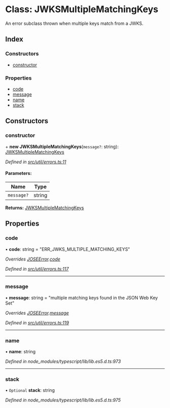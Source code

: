 # Class: JWKSMultipleMatchingKeys

An error subclass thrown when multiple keys match from a JWKS.

## Index

### Constructors

* [constructor](_util_errors_.jwksmultiplematchingkeys.md#constructor)

### Properties

* [code](_util_errors_.jwksmultiplematchingkeys.md#code)
* [message](_util_errors_.jwksmultiplematchingkeys.md#message)
* [name](_util_errors_.jwksmultiplematchingkeys.md#name)
* [stack](_util_errors_.jwksmultiplematchingkeys.md#stack)

## Constructors

### constructor

\+ **new JWKSMultipleMatchingKeys**(`message?`: string): [JWKSMultipleMatchingKeys](_util_errors_.jwksmultiplematchingkeys.md)

*Defined in [src/util/errors.ts:11](https://github.com/panva/jose/blob/v3.2.0/src/util/errors.ts#L11)*

#### Parameters:

Name | Type |
------ | ------ |
`message?` | string |

**Returns:** [JWKSMultipleMatchingKeys](_util_errors_.jwksmultiplematchingkeys.md)

## Properties

### code

•  **code**: string = "ERR\_JWKS\_MULTIPLE\_MATCHING\_KEYS"

*Overrides [JOSEError](_util_errors_.joseerror.md).[code](_util_errors_.joseerror.md#code)*

*Defined in [src/util/errors.ts:117](https://github.com/panva/jose/blob/v3.2.0/src/util/errors.ts#L117)*

___

### message

•  **message**: string = "multiple matching keys found in the JSON Web Key Set"

*Overrides [JOSEError](_util_errors_.joseerror.md).[message](_util_errors_.joseerror.md#message)*

*Defined in [src/util/errors.ts:119](https://github.com/panva/jose/blob/v3.2.0/src/util/errors.ts#L119)*

___

### name

•  **name**: string

*Defined in node_modules/typescript/lib/lib.es5.d.ts:973*

___

### stack

• `Optional` **stack**: string

*Defined in node_modules/typescript/lib/lib.es5.d.ts:975*
